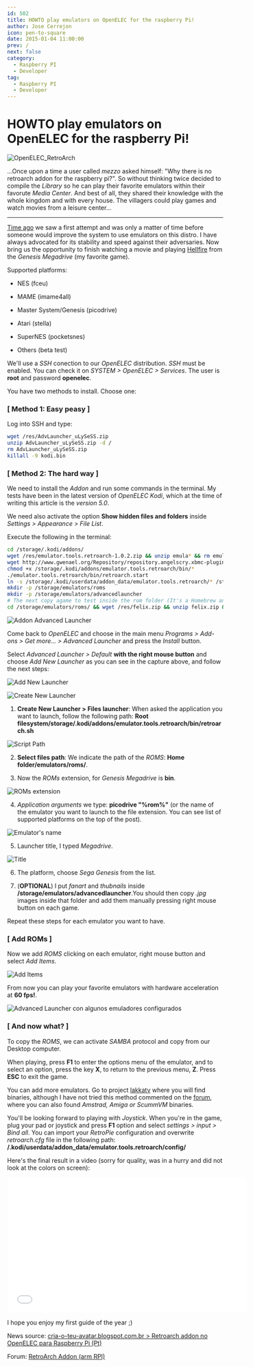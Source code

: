 ```yaml
---
id: 502
title: HOWTO play emulators on OpenELEC for the raspberry Pi!
author: Jose Cerrejon
icon: pen-to-square
date: 2015-01-04 11:00:00
prev: /
next: false
category:
  - Raspberry PI
  - Developer
tag:
  - Raspberry PI
  - Developer
---
```


# HOWTO play emulators on OpenELEC for the raspberry Pi!

![OpenELEC_RetroArch](/images/2015/01/OpenELEC_RetroArch.jpg)

...Once upon a time a user called *mezzo* asked himself: "Why there is no retroarch addon for the raspberry pi?". So without thinking twice decided to compile the *Library* so he can play their favorite emulators within their favorute *Media Center*. And best of all, they shared their knowledge with the whole kingdom and with every house. The villagers could play games and watch movies from a leisure center...

- - -
[Time ago](/post.php?id=369) we saw a first attempt and was only a matter of time before someone would improve the system to use emulators on this distro. I have always advocated for its stability and speed against their adversaries. Now bring us the opportunity to finish watching a movie and playing [Hellfire](https://www.youtube.com/watch?v=d-9g9TMARs0) from the *Genesis Megadrive* (my favorite game). 

Supported platforms:

* NES (fceu)

* MAME (imame4all)   

* Master System/Genesis (picodrive)

* Atari (stella)

* SuperNES (pocketsnes)

* Others (beta test)

We'll use a *SSH* conection to our *OpenELEC* distribution. *SSH* must be enabled. You can check it on *SYSTEM > OpenELEC > Services*. The user is **root** and password **openelec**.

You have two methods to install. Choose one:

### [ Method 1: Easy peasy ]

Log into SSH and type:

```bash
wget /res/AdvLauncher_uLySeSS.zip
unzip AdvLauncher_uLySeSS.zip -d /
rm AdvLauncher_uLySeSS.zip
killall -9 kodi.bin

```

### [ Method 2: The hard way ]

We need to install the *Addon* and run some commands in the terminal. My tests have been in the latest version of *OpenELEC Kodi*, which at the time of writing this article is the *version 5.0*.



We need also activate the option **Show hidden files and folders** inside *Settings > Appearance > File List*.

Execute the following in the terminal:

```bash
cd /storage/.kodi/addons/
wget /res/emulator.tools.retroarch-1.0.2.zip && unzip emula* && rm emula*.zip
wget http://www.gwenael.org/Repository/repository.angelscry.xbmc-plugins/repository.angelscry.xbmc-plugins-1.2.3.zip && unzip repo*.zip && rm repo*.zip
chmod +x /storage/.kodi/addons/emulator.tools.retroarch/bin/*
./emulator.tools.retroarch/bin/retroarch.start
ln -s /storage/.kodi/userdata/addon_data/emulator.tools.retroarch/* /storage/emulators
mkdir -p /storage/emulators/roms
mkdir -p /storage/emulators/advancedlauncher
# The next copy agame to test inside the rom folder (It's a Homebrew and free of use)
cd /storage/emulators/roms/ && wget /res/felix.zip && unzip felix.zip && rm felix.zip

```

![Addon Advanced Launcher](/images/2015/01/sshot_oelec_01.jpg)

Come back to *OpenELEC* and choose in the main menu *Programs > Add-ons > Get more... > Advanced Launcher* and press the *Install* button.

Select *Advanced Launcher > Default* **with the right mouse button** and choose *Add New Launcher* as you can see in the capture above, and follow the next steps:

![Add New Launcher](/images/2015/01/sshot_oelec_02.jpg "Add New Launcher")

![Create New Launcher](/images/2015/01/sshot_oelec_03.jpg "Create New Launcher")

1) **Create New Launcher > Files launcher**: When asked the application you want to launch, follow the following path: **Root filesystem/storage/.kodi/addons/emulator.tools.retroarch/bin/retroarch.sh**

![Script Path](/images/2015/01/sshot_oelec_04.jpg "Script Path")

2) **Select files path**: We indicate the path of the *ROMS*: **Home folder/emulators/roms/**.

3) Now the *ROMs* extension, for *Genesis Megadrive* is **bin**.

![ROMs extension](/images/2015/01/sshot_oelec_05.jpg "ROMs extension")

4) *Application arguments* we type: **picodrive "%rom%"** (or the name of the emulator you want to launch to the file extension. You can see list of supported platforms on the top of the post). 

![Emulator's name](/images/2015/01/sshot_oelec_06.jpg "Emulator's name")

5) Launcher title, I typed *Megadrive*.

![Title](/images/2015/01/sshot_oelec_07.jpg "Title")

6) The platform, choose *Sega Genesis* from the list.

7) (**OPTIONAL**) I put *fanart* and *thubnails* inside **/storage/emulators/advancedlauncher**.You should then copy *.jpg* images inside that folder and add them manually pressing right mouse button on each game.

Repeat these steps for each emulator you want to have.

### [ Add ROMs ]

Now we add *ROMS* clicking on each emulator, right mouse button and select *Add Items*.

![Add Items](/images/2015/01/sshot_oelec_09.jpg "Add Items")

From now you can play your favorite emulators with hardware acceleration at **60 fps!**.

![Advanced Launcher con algunos emuladores configurados](/images/2015/01/sshot_oelec_08.jpg "Advanced Launcher con algunos emuladores configurados")

### [ And now what? ]

To copy the *ROMS*, we can activate *SAMBA* protocol and copy from our Desktop computer.

When playing, press **F1** to enter the options menu of the emulator, and to select an option, press the key **X**, to return to the previous menu, **Z**. Press **ESC** to exit the game.

You can add more emulators. Go to project [lakkatv](https://github.com/lakkatv/Lakka/tree/lakka/packages/lakka) where you will find binaries, although I have not tried this method commented on the [forum](http://openelec.tv/forum/128-addons/72972-retroarch-addon-arm-rpi?start=90#124999), where you can also found *Amstrad, Amiga or ScummVM* binaries.

You'll be looking forward to playing with *Joystick*. When you're in the game, plug your pad or joystick and press **F1** option and select *settings > input > Bind all*. You can import your *RetroPie* configuration and overwrite *retroarch.cfg* file in the following path: **/.kodi/userdata/addon_data/emulator.tools.retroarch/config/**

Here's the final result in a video (sorry for quality, was in a hurry and did not look at the colors on screen):

<iframe width="560" height="315" src="//www.youtube.com/embed/-qoqZMGOleg" frameborder="0" allowfullscreen></iframe>

I hope you enjoy my first guide of the year ;)

News source: [cria-o-teu-avatar.blogspot.com.br > Retroarch addon no OpenELEC para Raspberry Pi (Pt)](http://cria-o-teu-avatar.blogspot.com.br/2014/12/retroarch-addon-no-openelec-para.html)

Forum: [RetroArch Addon (arm RPI)](http://openelec.tv/forum/128-addons/72972-retroarch-addon-arm-rpi)